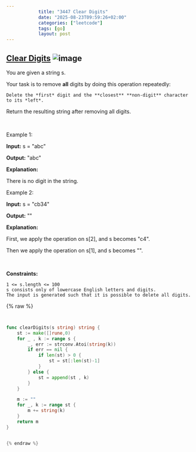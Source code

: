 ```yaml
---
            title: "3447 Clear Digits"
            date: "2025-08-23T09:59:26+02:00"
            categories: ["leetcode"]
            tags: [go]
            layout: post
---
```

            
## [Clear Digits](https://leetcode.com/problems/clear-digits) ![image](https://img.shields.io/badge/Difficulty-Easy-brightgreen)

You are given a string s.

Your task is to remove **all** digits by doing this operation repeatedly:

	Delete the *first* digit and the **closest** **non-digit** character to its *left*.

Return the resulting string after removing all digits.

 

Example 1:

**Input:** s = "abc"

**Output:** "abc"

**Explanation:**

There is no digit in the string.

Example 2:

**Input:** s = "cb34"

**Output:** ""

**Explanation:**

First, we apply the operation on s[2], and s becomes "c4".

Then we apply the operation on s[1], and s becomes "".

 

**Constraints:**

	1 <= s.length <= 100
	s consists only of lowercase English letters and digits.
	The input is generated such that it is possible to delete all digits.

{% raw %}


```go


func clearDigits(s string) string {
    st := make([]rune,0)
    for _ , k := range s {
        _, err := strconv.Atoi(string(k))
        if err == nil {
            if len(st) > 0 {
                st = st[:len(st)-1]
            }
        } else {
            st = append(st , k)
        }
    }

    m := ""
    for _, k := range st {
        m += string(k)
    }
    return m
}


{% endraw %}
```
